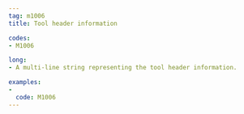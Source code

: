 ```yaml
---
tag: m1006
title: Tool header information

codes:
- M1006

long:
- A multi-line string representing the tool header information.

examples:
-
  code: M1006
---
```


